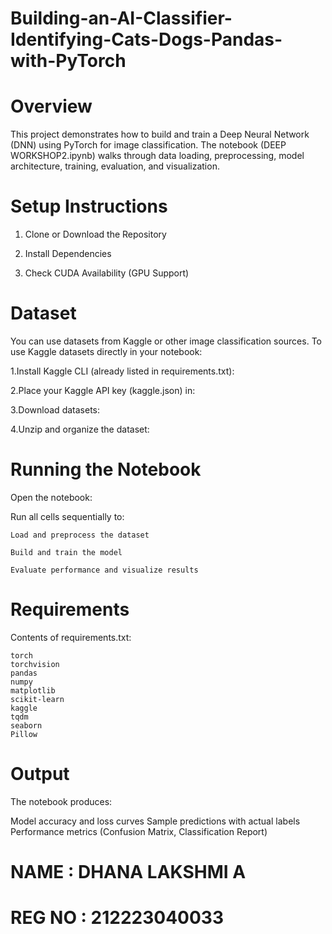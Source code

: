 # Building-an-AI-Classifier-Identifying-Cats-Dogs-Pandas-with-PyTorch
  
# Overview

This project demonstrates how to build and train a Deep Neural Network (DNN) using PyTorch for image classification.
The notebook (DEEP WORKSHOP2.ipynb) walks through data loading, preprocessing, model architecture, training, evaluation, and visualization.

# Setup Instructions

1. Clone or Download the Repository

2. Install Dependencies

3. Check CUDA Availability (GPU Support)


# Dataset

You can use datasets from Kaggle or other image classification sources.
To use Kaggle datasets directly in your notebook:

1.Install Kaggle CLI (already listed in requirements.txt):

2.Place your Kaggle API key (kaggle.json) in:

3.Download datasets:

4.Unzip and organize the dataset:

# Running the Notebook

Open the notebook:

Run all cells sequentially to:

    Load and preprocess the dataset

    Build and train the model

    Evaluate performance and visualize results

 # Requirements

Contents of requirements.txt:
```
torch
torchvision
pandas
numpy
matplotlib
scikit-learn
kaggle
tqdm
seaborn
Pillow
```

# Output

The notebook produces:

Model accuracy and loss curves
Sample predictions with actual labels
Performance metrics (Confusion Matrix, Classification Report)


# NAME   : DHANA LAKSHMI A
# REG NO : 212223040033
